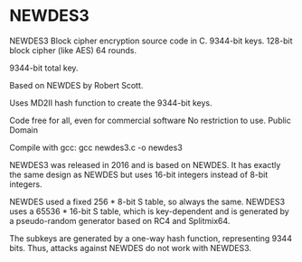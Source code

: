 # NEWDES3
NEWDES3 Block cipher encryption source code in C. 9344-bit keys. 128-bit block cipher (like AES) 64 rounds.

9344-bit total key.

Based on NEWDES by Robert Scott.

Uses MD2II hash function to create the 9344-bit keys.

Code free for all, even for commercial software No restriction to use. Public Domain

Compile with gcc: gcc newdes3.c -o newdes3

NEWDES3 was released in 2016 and is based on NEWDES. It has exactly the same design as NEWDES but uses 16-bit integers instead of 8-bit integers. 

NEWDES used a fixed 256 * 8-bit S table, so always the same. NEWDES3 uses a 65536 * 16-bit S table, which is key-dependent and is generated by a pseudo-random generator based on RC4 and Splitmix64.

The subkeys are generated by a one-way hash function, representing 9344 bits. Thus, attacks against NEWDES do not work with NEWDES3.
